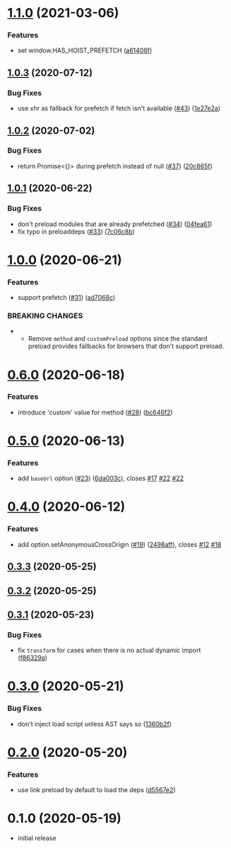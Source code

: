 # [1.1.0](https://github.com/vikerman/rollup-plugin-hoist-import-deps/compare/v1.0.3...v1.1.0) (2021-03-06)


### Features

* set window.HAS_HOIST_PREFETCH ([a61406f](https://github.com/vikerman/rollup-plugin-hoist-import-deps/commit/a61406f3947003122dad0ca4b9212285f88f3de9))



## [1.0.3](https://github.com/vikerman/rollup-plugin-hoist-import-deps/compare/v1.0.2...v1.0.3) (2020-07-12)


### Bug Fixes

* use xhr as fallback for prefetch if fetch isn't available ([#43](https://github.com/vikerman/rollup-plugin-hoist-import-deps/issues/43)) ([1e27e2a](https://github.com/vikerman/rollup-plugin-hoist-import-deps/commit/1e27e2aee55e69607306eb4c26c1def46b781060))



## [1.0.2](https://github.com/vikerman/rollup-plugin-hoist-import-deps/compare/v1.0.1...v1.0.2) (2020-07-02)


### Bug Fixes

* return Promise<{}> during prefetch instead of null ([#37](https://github.com/vikerman/rollup-plugin-hoist-import-deps/issues/37)) ([20c865f](https://github.com/vikerman/rollup-plugin-hoist-import-deps/commit/20c865f9f8a955c738a6deabda4438998a4f3b36))



## [1.0.1](https://github.com/vikerman/rollup-plugin-hoist-import-deps/compare/v1.0.0...v1.0.1) (2020-06-22)


### Bug Fixes

* don't preload modules that are already prefetched ([#34](https://github.com/vikerman/rollup-plugin-hoist-import-deps/issues/34)) ([04fea61](https://github.com/vikerman/rollup-plugin-hoist-import-deps/commit/04fea61b6164da0777d3b77d44c0beabee51378d))
* fix typo in preloaddeps ([#33](https://github.com/vikerman/rollup-plugin-hoist-import-deps/issues/33)) ([7c06c8b](https://github.com/vikerman/rollup-plugin-hoist-import-deps/commit/7c06c8b666dfb20084ce5f11813d7328d6995a8e))



# [1.0.0](https://github.com/vikerman/rollup-plugin-hoist-import-deps/compare/v0.6.0...v1.0.0) (2020-06-21)


### Features

* support prefetch ([#31](https://github.com/vikerman/rollup-plugin-hoist-import-deps/issues/31)) ([ad7068c](https://github.com/vikerman/rollup-plugin-hoist-import-deps/commit/ad7068c4af4d0968dd8c886b015723df1cff37a2))


### BREAKING CHANGES

* - Remove `method` and `customPreload` options since the standard preload provides fallbacks for browsers that don't support preload.



# [0.6.0](https://github.com/vikerman/rollup-plugin-hoist-import-deps/compare/v0.5.0...v0.6.0) (2020-06-18)


### Features

* introduce 'custom' value for method ([#28](https://github.com/vikerman/rollup-plugin-hoist-import-deps/issues/28)) ([bc646f2](https://github.com/vikerman/rollup-plugin-hoist-import-deps/commit/bc646f22e484f5976c38bfd3343a96d1ec386721))



# [0.5.0](https://github.com/vikerman/rollup-plugin-hoist-import-deps/compare/v0.4.0...v0.5.0) (2020-06-13)


### Features

* add `baseUrl` option ([#23](https://github.com/vikerman/rollup-plugin-hoist-import-deps/issues/23)) ([6da003c](https://github.com/vikerman/rollup-plugin-hoist-import-deps/commit/6da003c423cb24f82e85a554251fd17fa7bbc757)), closes [#17](https://github.com/vikerman/rollup-plugin-hoist-import-deps/issues/17) [#22](https://github.com/vikerman/rollup-plugin-hoist-import-deps/issues/22) [#22](https://github.com/vikerman/rollup-plugin-hoist-import-deps/issues/22)



# [0.4.0](https://github.com/vikerman/rollup-plugin-hoist-import-deps/compare/v0.3.3...v0.4.0) (2020-06-12)


### Features

* add option.setAnonymousCrossOrigin ([#19](https://github.com/vikerman/rollup-plugin-hoist-import-deps/issues/19)) ([2498aff](https://github.com/vikerman/rollup-plugin-hoist-import-deps/commit/2498afffaa9dcb0c90c6d3e8ef54a8588ba4087e)), closes [#12](https://github.com/vikerman/rollup-plugin-hoist-import-deps/issues/12) [#18](https://github.com/vikerman/rollup-plugin-hoist-import-deps/issues/18)



## [0.3.3](https://github.com/vikerman/rollup-plugin-hoist-import-deps/compare/v0.3.2...v0.3.3) (2020-05-25)



## [0.3.2](https://github.com/vikerman/rollup-plugin-hoist-import-deps/compare/v0.3.1...v0.3.2) (2020-05-25)



## [0.3.1](https://github.com/vikerman/rollup-plugin-hoist-import-deps/compare/v0.3.0...v0.3.1) (2020-05-23)


### Bug Fixes

* fix `transform` for cases when there is no actual dynamic import ([f86329a](https://github.com/vikerman/rollup-plugin-hoist-import-deps/commit/f86329a68fb8deffe91c831a19b6bfdd7cca4e72))



# [0.3.0](https://github.com/vikerman/rollup-plugin-hoist-import-deps/compare/v0.2.0...v0.3.0) (2020-05-21)


### Bug Fixes

* don't inject load script unless AST says so ([1360b2f](https://github.com/vikerman/rollup-plugin-hoist-import-deps/commit/1360b2fe34276d52ed672c2acab7964b85da1237))



# [0.2.0](https://github.com/vikerman/rollup-plugin-hoist-import-deps/compare/v0.1.0...v0.2.0) (2020-05-20)


### Features

* use link preload by default to load the deps ([d5567e2](https://github.com/vikerman/rollup-plugin-hoist-import-deps/commit/d5567e20f58f91c68612801c26430625468ecaa7))



# 0.1.0 (2020-05-19)

- initial release
